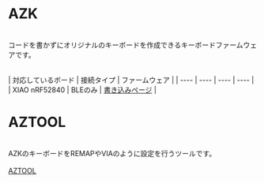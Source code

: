# AZK
<br>
コードを書かずにオリジナルのキーボードを作成できるキーボードファームウェアです。<br>
<br>


| 対応しているボード | 接続タイプ | ファームウェア |
| ---- | ---- | ---- | ---- |
| XIAO nRF52840 | BLEのみ | <a href="https://palette-system.github.io/azk/nrf52840.html">書き込みページ</a> |



# AZTOOL
<br>
AZKのキーボードをREMAPやVIAのように設定を行うツールです。<br>
<br>
<a href="https://palette-system.github.io/aztool/blue.html">AZTOOL</a><br>



